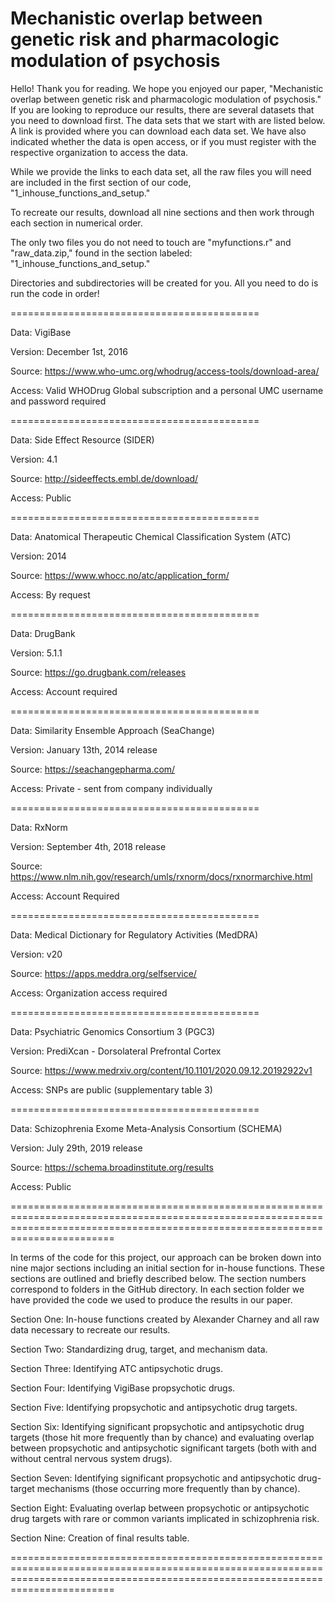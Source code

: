 # Mechanistic overlap between genetic risk and pharmacologic modulation of psychosis

Hello! Thank you for reading. We hope you enjoyed our paper, "Mechanistic overlap between genetic risk and pharmacologic modulation of psychosis." If you are looking to reproduce our results, there are several datasets that you need to download first. The data sets that we start with are listed below. A link is provided where you can download each data set. We have also indicated whether the data is open access, or if you must register with the respective organization to access the data.

While we provide the links to each data set, all the raw files you will need are included in the first section of our code, "1_inhouse_functions_and_setup."

To recreate our results, download all nine sections and then work through each section in numerical order.

The only two files you do not need to touch are "myfunctions.r" and "raw_data.zip," found in the section labeled: "1_inhouse_functions_and_setup."

Directories and subdirectories will be created for you. All you need to do is run the code in order!

===========================================

Data: VigiBase

Version: December 1st, 2016

Source: https://www.who-umc.org/whodrug/access-tools/download-area/

Access: Valid WHODrug Global subscription and a personal UMC username and password required

===========================================

Data: Side Effect Resource (SIDER)

Version: 4.1

Source: http://sideeffects.embl.de/download/

Access: Public

===========================================

Data: Anatomical Therapeutic Chemical Classification System (ATC)

Version: 2014

Source: https://www.whocc.no/atc/application_form/

Access: By request

===========================================

Data: DrugBank

Version: 5.1.1

Source: https://go.drugbank.com/releases

Access: Account required

===========================================

Data: Similarity Ensemble Approach (SeaChange)

Version: January 13th, 2014 release

Source: https://seachangepharma.com/

Access: Private - sent from company individually

===========================================

Data: RxNorm

Version: September 4th, 2018 release

Source: https://www.nlm.nih.gov/research/umls/rxnorm/docs/rxnormarchive.html

Access: Account Required

===========================================

Data: Medical Dictionary for Regulatory Activities (MedDRA)

Version: v20

Source: https://apps.meddra.org/selfservice/

Access: Organization access required

===========================================

Data: Psychiatric Genomics Consortium 3 (PGC3)

Version: PrediXcan - Dorsolateral Prefrontal Cortex

Source: https://www.medrxiv.org/content/10.1101/2020.09.12.20192922v1

Access: SNPs are public (supplementary table 3)

===========================================

Data: Schizophrenia Exome Meta-Analysis Consortium (SCHEMA)

Version: July 29th, 2019 release

Source: https://schema.broadinstitute.org/results

Access: Public

====================================================================================================================================================================================

In terms of the code for this project, our approach can be broken down into nine major sections including an initial section for in-house functions. These sections are outlined and briefly described below. The section numbers correspond to folders in the GitHub directory. In each section folder we have provided the code we used to produce the results in our paper.

Section One: In-house functions created by Alexander Charney and all raw data necessary to recreate our results.

Section Two: Standardizing drug, target, and mechanism data.

Section Three: Identifying ATC antipsychotic drugs.

Section Four: Identifying VigiBase propsychotic drugs.

Section Five: Identifying propsychotic and antipsychotic drug targets.

Section Six: Identifying significant propsychotic and antipsychotic drug targets (those hit more frequently than by chance) and evaluating overlap between propsychotic and antipsychotic significant targets (both with and without central nervous system drugs).

Section Seven: Identifying significant propsychotic and antipsychotic drug-target mechanisms (those occurring more frequently than by chance).

Section Eight: Evaluating overlap between propsychotic or antipsychotic drug targets with rare or common variants implicated in schizophrenia risk.

Section Nine: Creation of final results table.

====================================================================================================================================================================================

